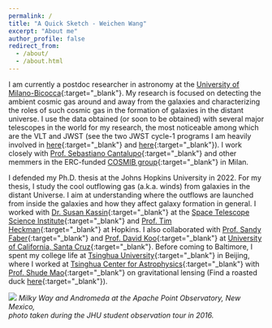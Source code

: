 ```yaml
---
permalink: /
title: "A Quick Sketch - Weichen Wang"
excerpt: "About me"
author_profile: false
redirect_from: 
  - /about/
  - /about.html
---
```


I am currently a postdoc researcher in astronomy at the [University of Milano-Bicocca](https://astro.fisica.unimib.it/){:target="_blank"}. My research is focused on detecting the ambient cosmic gas around and away from the galaxies and characterizing the roles of such cosmic gas in the formation of galaxies in the distant universe. I use the data obtained (or soon to be obtained) with several major telescopes in the world for my research, the most noticeable among which are the VLT and JWST (see the two JWST cycle-1 programs I am heavily involved in [here](https://www.stsci.edu/jwst/science-execution/program-information.html?id=1835){:target="_blank"} and [here](https://www.stsci.edu/jwst/science-execution/program-information.html?id=2123){:target="_blank"}). I work closely with [Prof. Sebastiano Cantalupo](http://cosmib.org/cantalupo/index.html){:target="_blank"} and other memmers in the ERC-funded [COSMIB group](http://cosmib.org/){:target="_blank"} in Milan.

I defended my Ph.D. thesis at the Johns Hopkins University in 2022. For my thesis, I study the cool outflowing gas (a.k.a. winds) from galaxies in the distant Universe. I aim at understanding where the outflows are launched from inside the galaxies and how they affect galaxy formation in general. I worked with [Dr. Susan Kassin](http://www.susankassin.com/){:target="_blank"} at the [Space Telescope Science Institute](http://www.stsci.edu){:target="_blank"} and [Prof. Tim Heckman](https://physics-astronomy.jhu.edu/directory/timothy-heckman/){:target="_blank"} at Hopkins. I also collaborated with [Prof. Sandy Faber](http://www.ucolick.org/~faber/){:target="_blank"} and [Prof. David Koo](http://www.ucolick.org/~board/faculty/koo.html){:target="_blank"} at [University of California, Santa Cruz](http://www.astro.ucsc.edu/){:target="_blank"}. Before coming to Baltimore, I spent my college life at [Tsinghua University](http://www.tsinghua.edu.cn/publish/newthuen/){:target="_blank"} in Beijing, where I worked at [Tsinghua Center for Astrophysics](http://astro.tsinghua.edu.cn/){:target="_blank"} with [Prof. Shude Mao](http://astro.tsinghua.edu.cn/~smao/){:target="_blank"} on gravitational lensing (Find a roasted duck [here](http://www.huffingtonpost.com/2013/09/08/rubber-duck-beijing_n_3889252.html){:target="_blank"}).

![](https://weichenstars.github.io/images/apo_mws.jpg)
*Milky Way and Andromeda at the Apache Point Observatory, New Mexico, <br />
photo taken during the JHU student observation tour in 2016.*